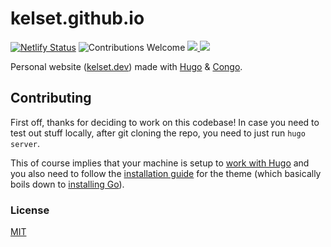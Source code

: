 # kelset.github.io

[![Netlify Status](https://api.netlify.com/api/v1/badges/bb974a55-c950-4200-993b-a4cbfe73abea/deploy-status)](https://app.netlify.com/sites/xenodochial-northcutt-74ba42/deploys) ![Contributions Welcome](https://img.shields.io/badge/contributions-welcome-brightgreen)
<a href="https://github.com/kelset?tab=followers">
    <img src="https://img.shields.io/github/followers/kelset?label=Follow%20%40kelset&style=social" />
  </a>
  <a href="https://twitter.com/kelset">
    <img src="https://img.shields.io/twitter/follow/kelset?label=Follow%20%40kelset&style=social" />
  </a>

Personal website ([kelset.dev](https://kelset.dev/)) made with [Hugo](https://gohugo.io/) & [Congo](https://github.com/jpanther/congo).

## Contributing

First off, thanks for deciding to work on this codebase! In case you need to test out stuff locally, after git cloning the repo, you need to just run `hugo server`.

This of course implies that your machine is setup to [work with Hugo](https://gohugo.io/getting-started/quick-start/) and you also need to follow the [installation guide](https://jpanther.github.io/congo/docs/installation/) for the theme (which basically boils down to [installing Go](https://go.dev/dl/)).

### License

[MIT](./LICENSE)
